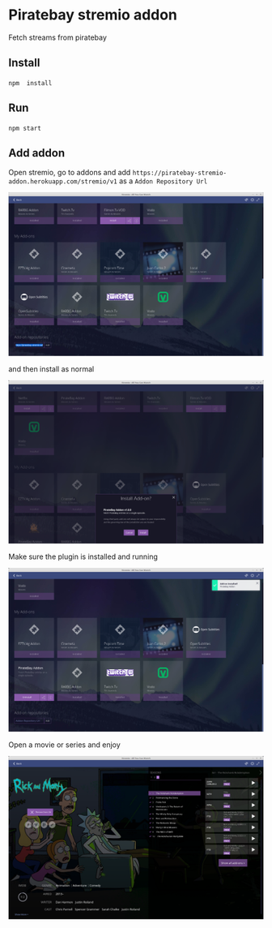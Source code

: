 # Piratebay stremio addon
Fetch streams from piratebay

## Install
``npm  install``

## Run
``npm start``

## Add addon

Open stremio, go to addons and add `https://piratebay-stremio-addon.herokuapp.com/stremio/v1` as a `Addon Repository Url`

![Add plugin](screenshots/1.%20Add%20plugin.png?raw=true)

and then install as normal

![Install plugin](screenshots/2.%20Install%20plugin.png?raw=true)
 
Make sure the plugin is installed and running

![Verify that is installed](screenshots/3.%20Verify%20that%20is%20installed.png?raw=true)

Open a movie or series and enjoy

![Enjoy](screenshots/4.%20Enjoy.png?raw=true)
